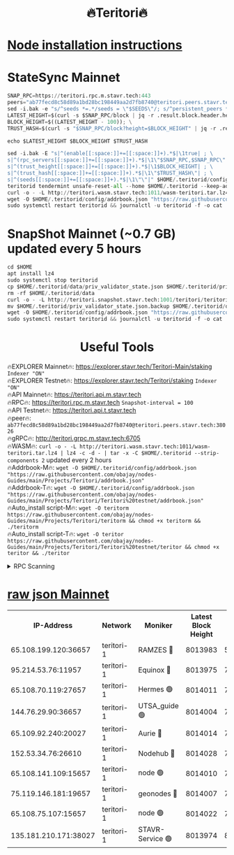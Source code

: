 <h1 align="center"> 🔥Teritori🔥</h1>


[Node installation instructions](https://github.com/obajay/nodes-Guides/tree/main/Projects/Teritori)
=

# StateSync Mainnet
```python
SNAP_RPC=https://teritori.rpc.m.stavr.tech:443
peers="ab77fecd8c58d89a1bd28bc198449aa2d7fb8740@teritori.peers.stavr.tech:38026"
sed -i.bak -e "s/^seeds *=.*/seeds = \"$SEEDS\"/; s/^persistent_peers *=.*/persistent_peers = \"$PEERS\"/" $HOME/.teritorid/config/config.toml
LATEST_HEIGHT=$(curl -s $SNAP_RPC/block | jq -r .result.block.header.height); \
BLOCK_HEIGHT=$((LATEST_HEIGHT - 100)); \
TRUST_HASH=$(curl -s "$SNAP_RPC/block?height=$BLOCK_HEIGHT" | jq -r .result.block_id.hash)

echo $LATEST_HEIGHT $BLOCK_HEIGHT $TRUST_HASH

sed -i.bak -E "s|^(enable[[:space:]]+=[[:space:]]+).*$|\1true| ; \
s|^(rpc_servers[[:space:]]+=[[:space:]]+).*$|\1\"$SNAP_RPC,$SNAP_RPC\"| ; \
s|^(trust_height[[:space:]]+=[[:space:]]+).*$|\1$BLOCK_HEIGHT| ; \
s|^(trust_hash[[:space:]]+=[[:space:]]+).*$|\1\"$TRUST_HASH\"| ; \
s|^(seeds[[:space:]]+=[[:space:]]+).*$|\1\"\"|" $HOME/.teritorid/config/config.toml
teritorid tendermint unsafe-reset-all --home $HOME/.teritorid --keep-addr-book
curl -o - -L http://teritori.wasm.stavr.tech:1011/wasm-teritori.tar.lz4 | lz4 -c -d - | tar -x -C $HOME/.teritorid --strip-components 2
wget -O $HOME/.teritorid/config/addrbook.json "https://raw.githubusercontent.com/obajay/nodes-Guides/main/Projects/Teritori/addrbook.json"
sudo systemctl restart teritorid && journalctl -u teritorid -f -o cat
```

# SnapShot Mainnet (~0.7 GB) updated every 5 hours
```python
cd $HOME
apt install lz4
sudo systemctl stop teritorid
cp $HOME/.teritorid/data/priv_validator_state.json $HOME/.teritorid/priv_validator_state.json.backup
rm -rf $HOME/.teritorid/data
curl -o - -L http://teritori.snapshot.stavr.tech:1001/teritori/teritori-snap.tar.lz4 | lz4 -c -d - | tar -x -C $HOME/.teritorid --strip-components 2
mv $HOME/.teritorid/priv_validator_state.json.backup $HOME/.teritorid/data/priv_validator_state.json
wget -O $HOME/.teritorid/config/addrbook.json "https://raw.githubusercontent.com/obajay/nodes-Guides/main/Projects/Teritori/addrbook.json"
sudo systemctl restart teritorid && journalctl -u teritorid -f -o cat
```
 <h1 align="center"> Useful Tools</h1>

🔥EXPLORER Mainnet🔥:      https://explorer.stavr.tech/Teritori-Main/staking      `Indexer "ON"` \
🔥EXPLORER Testnet🔥:        https://explorer.stavr.tech/Teritori/staking            `Indexer "ON"` \
🔥API Mainnet🔥:                   https://teritori.api.m.stavr.tech \
🔥RPC🔥:                                   https://teritori.rpc.m.stavr.tech                         `Snapshot-interval = 100` \
🔥API Testnet🔥:                     https://teritori.api.t.stavr.tech \
🔥peer🔥:                     `ab77fecd8c58d89a1bd28bc198449aa2d7fb8740@teritori.peers.stavr.tech:38026` \
🔥gRPC🔥:                                http://teritori.grpc.m.stavr.tech:6705 \
🔥WASM🔥: ```curl -o - -L http://teritori.wasm.stavr.tech:1011/wasm-teritori.tar.lz4 | lz4 -c -d - | tar -x -C $HOME/.teritorid --strip-components 2``` updated every 2 hours \
🔥Addrbook-M🔥:    ```wget -O $HOME/.teritorid/config/addrbook.json "https://raw.githubusercontent.com/obajay/nodes-Guides/main/Projects/Teritori/addrbook.json"``` \
🔥Addrbook-T🔥:    ```wget -O $HOME/.teritorid/config/addrbook.json "https://raw.githubusercontent.com/obajay/nodes-Guides/main/Projects/Teritori/Teritori%20testnet/addrbook.json"``` \
🔥Auto_install script-M🔥: ```wget -O teritorm https://raw.githubusercontent.com/obajay/nodes-Guides/main/Projects/Teritori/teritorm && chmod +x teritorm && ./teritorm``` \
🔥Auto_install script-T🔥: ```wget -O teritor https://raw.githubusercontent.com/obajay/nodes-Guides/main/Projects/Teritori/Teritori%20testnet/teritor && chmod +x teritor && ./teritor```

<details>
<summary>RPC Scanning</summary>

<h2 align="center"> We scan nodes in real time every 4 hours. And we provide the final result of RPC endpoints.
We cannot influence the operation of these nodes in any way. </h2>


```python
If Voting Power is higher than 0 --> then the Node is a validator of the network and may be subject to attack and be a potential threat to the chain.
```
```python
We marked such validators with a red symbol
```

</details>

[raw json Mainnet](https://rpc-check.teritorim.stavr.tech/teritorim/rpc-teritorim-result.json)
=



<table><tr><th>IP-Address</th><th>Network</th><th>Moniker</th><th>Latest Block Height</th><th>Earliest Block Height</th><th>Catching Up</th><th>Tx Index</th><th>Voting Power</th><th>Scan Time</th></tr><tr><td>65.108.199.120:36657</td><td>teritori-1</td><td>RAMZES 🔴</td><td>8013983</td><td>5996001</td><td>False</td><td>on</td><td>787918</td><td>2024-03-24T18:35:44.992277891UTC</td></tr><tr><td>95.214.53.76:11957</td><td>teritori-1</td><td>Equinox 🔴</td><td>8013975</td><td>7203180</td><td>False</td><td>on</td><td>1543807</td><td>2024-03-24T18:34:59.339625871UTC</td></tr><tr><td>65.108.70.119:27657</td><td>teritori-1</td><td>Hermes 🟢</td><td>8014011</td><td>7203180</td><td>False</td><td>on</td><td>0</td><td>2024-03-24T18:38:27.284713298UTC</td></tr><tr><td>144.76.29.90:36657</td><td>teritori-1</td><td>UTSA_guide 🟢</td><td>8014004</td><td>7208001</td><td>False</td><td>on</td><td>0</td><td>2024-03-24T18:37:44.207422722UTC</td></tr><tr><td>65.109.92.240:20027</td><td>teritori-1</td><td>Aurie 🔴</td><td>8014014</td><td>7568001</td><td>False</td><td>on</td><td>119310</td><td>2024-03-24T18:38:44.009029305UTC</td></tr><tr><td>152.53.34.76:26610</td><td>teritori-1</td><td>Nodehub 🔴</td><td>8014028</td><td>7580883</td><td>False</td><td>on</td><td>65696</td><td>2024-03-24T18:40:06.310100435UTC</td></tr><tr><td>65.108.141.109:15657</td><td>teritori-1</td><td>node 🟢</td><td>8014010</td><td>7714496</td><td>False</td><td>on</td><td>0</td><td>2024-03-24T18:38:20.152938811UTC</td></tr><tr><td>75.119.146.181:19657</td><td>teritori-1</td><td>geonodes 🔴</td><td>8014007</td><td>7747478</td><td>False</td><td>on</td><td>37624</td><td>2024-03-24T18:38:03.231085169UTC</td></tr><tr><td>65.108.75.107:15657</td><td>teritori-1</td><td>node 🟢</td><td>8014022</td><td>7995732</td><td>False</td><td>on</td><td>0</td><td>2024-03-24T18:39:32.607388018UTC</td></tr><tr><td>135.181.210.171:38027</td><td>teritori-1</td><td>STAVR-Service 🟢</td><td>8013974</td><td>8011001</td><td>False</td><td>on</td><td>0</td><td>2024-03-24T18:34:50.750121267UTC</td></tr></table>

